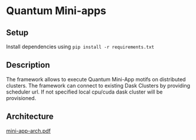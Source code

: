 # Quantum Mini-apps

Setup
-----

Install dependencies using ```pip install -r requirements.txt```

Description
------

The framework allows to execute Quantum Mini-App motifs on distributed clusters.
The framework can connect to existing Dask Clusters by providing scheduler url. If not specified local cpu/cuda dask cluster will be provisioned.


Architecture
----
[mini-app-arch.pdf](..%2FDownloads%2Fmini-app-arch.pdf)





